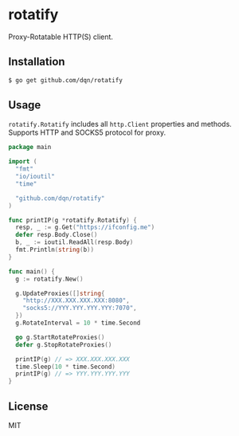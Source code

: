 # rotatify

Proxy-Rotatable HTTP(S) client.

## Installation

```bash
$ go get github.com/dqn/rotatify
```

## Usage

`rotatify.Rotatify` includes all `http.Client` properties and methods. Supports HTTP and SOCKS5 protocol for proxy.

```go
package main

import (
  "fmt"
  "io/ioutil"
  "time"

  "github.com/dqn/rotatify"
)

func printIP(g *rotatify.Rotatify) {
  resp, _ := g.Get("https://ifconfig.me")
  defer resp.Body.Close()
  b, _ := ioutil.ReadAll(resp.Body)
  fmt.Println(string(b))
}

func main() {
  g := rotatify.New()

  g.UpdateProxies([]string{
    "http://XXX.XXX.XXX.XXX:8080",
    "socks5://YYY.YYY.YYY.YYY:7070",
  })
  g.RotateInterval = 10 * time.Second

  go g.StartRotateProxies()
  defer g.StopRotateProxies()

  printIP(g) // => XXX.XXX.XXX.XXX
  time.Sleep(10 * time.Second)
  printIP(g) // => YYY.YYY.YYY.YYY
}

```

## License

MIT
